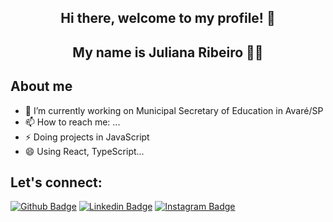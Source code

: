 <p align="center">
  <h2 align="center">  Hi there, welcome to my profile! 👋</h2>
  <h2 align="center">  My name is Juliana Ribeiro 💁‍♀</h2> 
</p>

## About me
- 🔭 I’m currently working on 
Municipal Secretary of Education in Avaré/SP
- 📫 How to reach me: ...
- ⚡ Doing projects in JavaScript
- 😄 Using React, TypeScript...

## Let's connect:
[![Github Badge](https://img.shields.io/badge/-Github-000?style=flat-square&logo=Github&logoColor=white&link=https://github.com/juuliana)](https://github.com/juuliana)
[![Linkedin Badge](https://img.shields.io/badge/-LinkedIn-blue?style=flat-square&logo=Linkedin&logoColor=white&link=https://www.linkedin.com/in/juliana-dos-santos-ribeiro-b721b6197/)](https://www.linkedin.com/in/juliana-dos-santos-ribeiro-b721b6197/)
[![Instagram Badge](https://img.shields.io/badge/-Instagram-C13584?style=flat-square&labelColor=C13584&logo=instagram&logoColor=white&link=https://www.instagram.com/jusribeiro_19)](https://www.instagram.com/jusribeiro_19)




